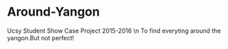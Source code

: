# Around-Yangon
Ucsy Student Show Case Project 2015-2016 \n
To find everyting around the yangon.But not perfect!
